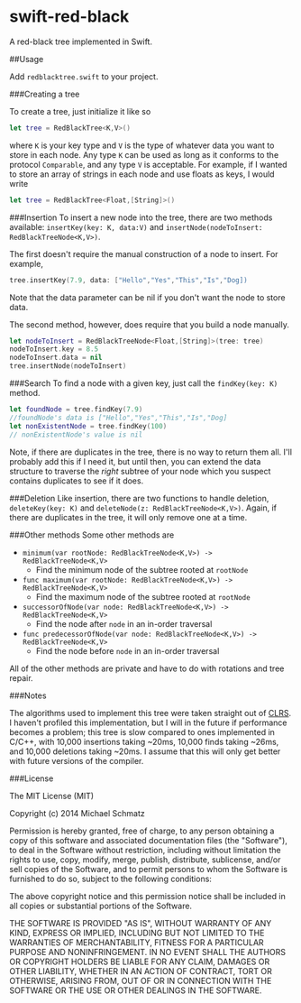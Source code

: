 swift-red-black
===============
A red-black tree implemented in Swift.

##Usage

Add `redblacktree.swift` to your project.

###Creating a tree

To create a tree, just initialize it like so

```swift
let tree = RedBlackTree<K,V>()
```
where `K` is your key type and `V` is the type of whatever data you want to store in each node. Any type `K` can be used as long as it conforms to the protocol `Comparable`, and any type `V` is acceptable. For example, if I wanted to store an array of strings in each node and use floats as keys, I would write
```swift
let tree = RedBlackTree<Float,[String]>()
```

###Insertion
To insert a new node into the tree, there are two methods available: `insertKey(key: K, data:V)` and `insertNode(nodeToInsert: RedBlackTreeNode<K,V>)`. 

The first doesn't require the manual construction of a node to insert. For example,
```swift
tree.insertKey(7.9, data: ["Hello","Yes","This","Is","Dog])
```
Note that the data parameter can be nil if you don't want the node to store data.

The second method, however, does require that you build a node manually. 
```swift
let nodeToInsert = RedBlackTreeNode<Float,[String]>(tree: tree)
nodeToInsert.key = 8.5
nodeToInsert.data = nil
tree.insertNode(nodeToInsert)
```

###Search
To find a node with a given key, just call the `findKey(key: K)` method.

```swift
let foundNode = tree.findKey(7.9)
//foundNode's data is ["Hello","Yes","This","Is","Dog]
let nonExistentNode = tree.findKey(100)
// nonExistentNode's value is nil
```
Note, if there are duplicates in the tree, there is no way to return them all. I'll probably add this if I need it, but until then, you can extend the data structure to traverse the *right* subtree of your node which you suspect contains duplicates to see if it does.

###Deletion
Like insertion, there are two functions to handle deletion, `deleteKey(key: K)` and `deleteNode(z: RedBlackTreeNode<K,V>)`. Again, if there are duplicates in the tree, it will only remove one at a time.

###Other methods
Some other methods are 
* `minimum(var rootNode: RedBlackTreeNode<K,V>) -> RedBlackTreeNode<K,V>`
  * Find the minimum node of the subtree rooted at `rootNode`
* `func maximum(var rootNode: RedBlackTreeNode<K,V>) -> RedBlackTreeNode<K,V>`
  * Find the maximum node of the subtree rooted at `rootNode`
* `successorOfNode(var node: RedBlackTreeNode<K,V>) -> RedBlackTreeNode<K,V>`
  * Find the node after `node` in an in-order traversal
* `func predecessorOfNode(var node: RedBlackTreeNode<K,V>) -> RedBlackTreeNode<K,V>`
  * Find the node before `node` in an in-order traversal

All of the other methods are private and have to do with rotations and tree repair.

###Notes

The algorithms used to implement this tree were taken straight out of [CLRS](http://en.wikipedia.org/wiki/Introduction_to_Algorithms). I haven't profiled this implementation, but I will in the future if performance becomes a problem; this tree is slow compared to ones implemented in C/C++, with 10,000 insertions taking ~20ms, 10,000 finds taking ~26ms, and 10,000 deletions taking ~20ms. I assume that this will only get better with future versions of the compiler. 

###License

The MIT License (MIT)

Copyright (c) 2014 Michael Schmatz

Permission is hereby granted, free of charge, to any person obtaining a copy
of this software and associated documentation files (the "Software"), to deal
in the Software without restriction, including without limitation the rights
to use, copy, modify, merge, publish, distribute, sublicense, and/or sell
copies of the Software, and to permit persons to whom the Software is
furnished to do so, subject to the following conditions:

The above copyright notice and this permission notice shall be included in all
copies or substantial portions of the Software.

THE SOFTWARE IS PROVIDED "AS IS", WITHOUT WARRANTY OF ANY KIND, EXPRESS OR
IMPLIED, INCLUDING BUT NOT LIMITED TO THE WARRANTIES OF MERCHANTABILITY,
FITNESS FOR A PARTICULAR PURPOSE AND NONINFRINGEMENT. IN NO EVENT SHALL THE
AUTHORS OR COPYRIGHT HOLDERS BE LIABLE FOR ANY CLAIM, DAMAGES OR OTHER
LIABILITY, WHETHER IN AN ACTION OF CONTRACT, TORT OR OTHERWISE, ARISING FROM,
OUT OF OR IN CONNECTION WITH THE SOFTWARE OR THE USE OR OTHER DEALINGS IN THE
SOFTWARE.

